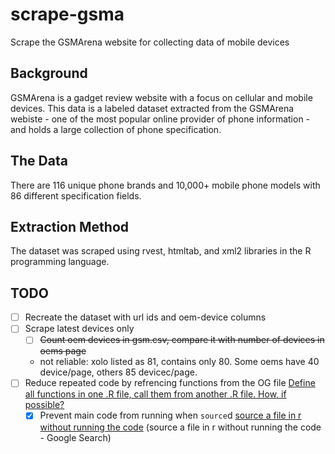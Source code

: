 # scrape-gsma

Scrape the GSMArena website for collecting data of mobile devices

## Background

GSMArena is a gadget review website with a focus on cellular and mobile devices. This data is a labeled dataset extracted from the GSMArena webiste - one of the most popular online provider of phone information - and holds a large collection of phone specification.

## The Data

There are 116 unique phone brands and 10,000+ mobile phone models with 86 different specification fields.

## Extraction Method

The dataset was scraped using rvest, htmltab, and xml2 libraries in the R programming language.

## TODO

- [ ] Recreate the dataset with url ids and oem-device columns
- [ ] Scrape latest devices only
    - [ ] ~~Count oem devices in gsm.csv, compare it with number of devices in oems page~~
    - not reliable: xolo listed as 81, contains only 80. Some oems have 40 device/page, others 85 devicec/page.
- [ ] Reduce repeated code by refrencing functions from the OG file [Define all functions in one .R file, call them from another .R file. How, if possible?](https://stackoverflow.com/questions/13548266/define-all-functions-in-one-r-file-call-them-from-another-r-file-how-if-pos)
    - [x] Prevent main code from running when `source`d [source a file in r without running the code](https://stackoverflow.com/a/47178017) (source a file in r without running the code - Google Search)
